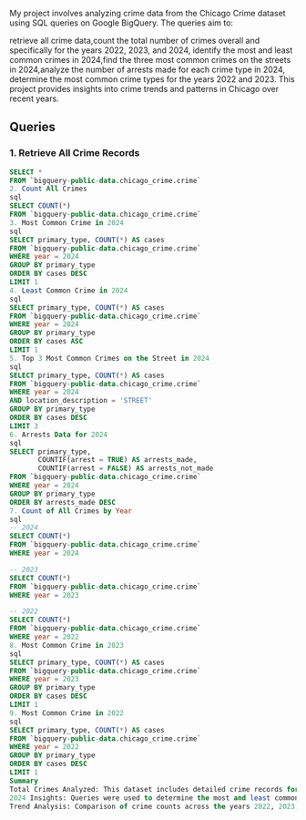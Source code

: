 
My project involves analyzing crime data from the Chicago Crime dataset using SQL queries on Google BigQuery. The queries aim to:

retrieve all crime data,count the total number of crimes overall and specifically for the years 2022, 2023, and 2024,
identify the most and least common crimes in 2024,find the three most common crimes on the streets in 2024,analyze the number of arrests made for each crime type in 2024,
determine the most common crime types for the years 2022 and 2023.
This project provides insights into crime trends and patterns in Chicago over recent years.
## Queries

### 1. Retrieve All Crime Records
```sql
SELECT *
FROM `bigquery-public-data.chicago_crime.crime`
2. Count All Crimes
sql
SELECT COUNT(*)
FROM `bigquery-public-data.chicago_crime.crime`
3. Most Common Crime in 2024
sql
SELECT primary_type, COUNT(*) AS cases
FROM `bigquery-public-data.chicago_crime.crime`
WHERE year = 2024
GROUP BY primary_type
ORDER BY cases DESC
LIMIT 1
4. Least Common Crime in 2024
sql
SELECT primary_type, COUNT(*) AS cases
FROM `bigquery-public-data.chicago_crime.crime`
WHERE year = 2024
GROUP BY primary_type
ORDER BY cases ASC
LIMIT 1
5. Top 3 Most Common Crimes on the Street in 2024
sql
SELECT primary_type, COUNT(*) AS cases
FROM `bigquery-public-data.chicago_crime.crime`
WHERE year = 2024
AND location_description = 'STREET'
GROUP BY primary_type
ORDER BY cases DESC
LIMIT 3
6. Arrests Data for 2024
sql
SELECT primary_type, 
       COUNTIF(arrest = TRUE) AS arrests_made, 
       COUNTIF(arrest = FALSE) AS arrests_not_made
FROM `bigquery-public-data.chicago_crime.crime`
WHERE year = 2024
GROUP BY primary_type
ORDER BY arrests_made DESC
7. Count of All Crimes by Year
sql
-- 2024
SELECT COUNT(*)
FROM `bigquery-public-data.chicago_crime.crime`
WHERE year = 2024

-- 2023
SELECT COUNT(*)
FROM `bigquery-public-data.chicago_crime.crime`
WHERE year = 2023

-- 2022
SELECT COUNT(*)
FROM `bigquery-public-data.chicago_crime.crime`
WHERE year = 2022
8. Most Common Crime in 2023
sql
SELECT primary_type, COUNT(*) AS cases
FROM `bigquery-public-data.chicago_crime.crime`
WHERE year = 2023
GROUP BY primary_type
ORDER BY cases DESC
LIMIT 1
9. Most Common Crime in 2022
sql
SELECT primary_type, COUNT(*) AS cases
FROM `bigquery-public-data.chicago_crime.crime`
WHERE year = 2022
GROUP BY primary_type
ORDER BY cases DESC
LIMIT 1
Summary
Total Crimes Analyzed: This dataset includes detailed crime records for Chicago from multiple years.
2024 Insights: Queries were used to determine the most and least common crimes, analyze arrest data, and investigate crimes specifically occurring on streets.
Trend Analysis: Comparison of crime counts across the years 2022, 2023, and 2024 to identify trends in crime patterns over time.

